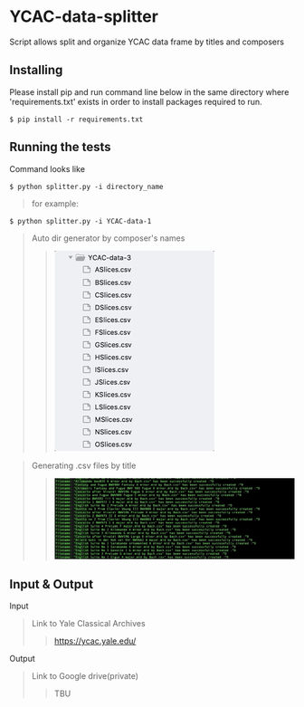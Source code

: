 # YCAC-data-splitter
Script allows split and organize YCAC data frame by titles and composers 

## Installing
Please install pip and run command line below in the same directory where 'requirements.txt' exists in order to install packages required to run.
```
$ pip install -r requirements.txt 
```
## Running the tests
Command looks like
```
$ python splitter.py -i directory_name
```
>for example:
```
$ python splitter.py -i YCAC-data-1
```
>Auto dir generator by composer's names
>>![](dump_files/auto_dir_generator.gif)

>Generating .csv files by title
>>![](dump_files/automation.gif)

## Input & Output
Input
>Link to Yale Classical Archives
>>https://ycac.yale.edu/

Output
>Link to Google drive(private)
>>TBU
